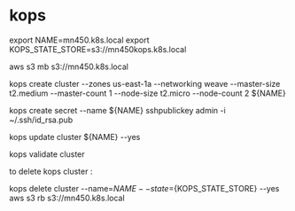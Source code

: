 # kops

export NAME=mn450.k8s.local
export KOPS_STATE_STORE=s3://mn450kops.k8s.local

aws s3 mb s3://mn450.k8s.local


kops create cluster --zones us-east-1a --networking weave --master-size t2.medium --master-count 1 --node-size t2.micro --node-count 2 ${NAME}

kops create secret --name ${NAME} sshpublickey admin -i ~/.ssh/id_rsa.pub

kops update cluster ${NAME} --yes

kops validate cluster



to  delete kops cluster :


kops delete cluster --name=${NAME} --state=${KOPS_STATE_STORE} --yes
aws s3 rb s3://mn450.k8s.local
